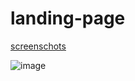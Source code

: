 # landing-page
[screenschots](![image](https://user-images.githubusercontent.com/99470227/191951349-c286c875-3429-4a99-8ebf-7abb55316843.png)
)

![image](https://user-images.githubusercontent.com/99470227/191951449-97d22906-5077-41ad-99e8-c578ceba9f36.png)
